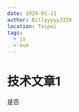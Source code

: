 ```yaml
---
date: 2020-01-11
author: Billyyyyy3320
location: Taipei
tags:
  - js
  - vue
---
```


# 技术文章1

是否
